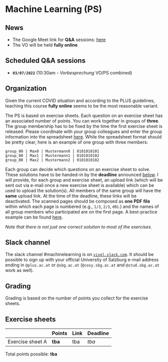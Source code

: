 # Machine Learning (PS)

## News

- The Google Meet link for **Q&A** sessions: [here](https://meet.google.com/dmx-eqme-jqa)
- The VO will be held **fully online**

## Scheduled Q&A sessions

- **`03/07/2022`** (10:30am - *Vorbesprechung* VO/PS combined)

## Organization

Given the current COVID situation and according to the PLUS guidelines, teaching this course **fully online** seems to be the most reasonable variant.

The PS is based on exercise sheets. Each question on an exercise sheet has an associated number of points. You can work together in groups of **three**. The group membership has to be fixed by the time the first exercise sheet is released. Please coordinate with your group colleagues and enter the group information into the spreadsheet [here](https://myfiles.sbg.ac.at/index.php/s/3mXePBWzY78Pc86). While the spreadsheet format should be pretty clear, here is an example of one group with three members:

```
group_00 | Max0 | Mustermann0 | 0101010101
group_00 | Max1 | Mustermann1 | 0101010102
group_00 | Max2 | Mustermann2 | 0101010102
```

Each group can decide which questions on an exercise sheet to solve. These solutions have to be handed-in by the **deadline** announced [below](#Exercise-sheets). I will provide, for each group and exercise sheet, an upload link (which will be sent out via e-mail once a new exercise sheet is available) which can be used to upload the solution(s). All members of the same group will have the **same** upload link. At the time of the deadline, these links will be deactivated. The scanned pages should be composed as **one PDF file** within which each page is numbered (e.g., `1/3`, `2/3`, etc.) and the names of all group members who participated are on the first page. A best-practice example can be found [here](Example-Submission.pdf). 

*Note that there is not just one correct solution to most of the exercises.*

## Slack channel

The slack channel #machinelearning is on [`visel.slack.com`](https://visel.slack.com). It should be possible to sign up with your official University of Salzburg e-mail address ending in `@plus.ac.at` or `@sbg.ac.at` (`@cosy.sbg.ac.at` and `@stud.sbg.ac.at` work as well).

## Grading

Grading is based on the number of points you collect for the exercise sheets.  

## Exercise sheets

| | **Points** | **Link** | **Deadline** |
|---|---|---|---|
| Exercise sheet A  | **tba**    | tba | *tba* |    

Total points possible: **tba**
